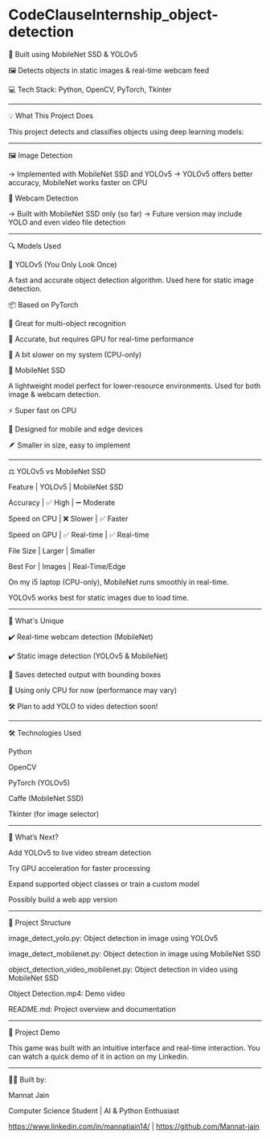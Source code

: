 # CodeClauseInternship_object-detection
🎯 Built using MobileNet SSD & YOLOv5

🖼️ Detects objects in static images & real-time webcam feed

💻 Tech Stack: Python, OpenCV, PyTorch, Tkinter
_________________________________________________________________________________________

💡 What This Project Does

This project detects and classifies objects using deep learning models:
_________________________________________________________________________________________

🖼️ Image Detection

→ Implemented with MobileNet SSD and YOLOv5
→ YOLOv5 offers better accuracy, MobileNet works faster on CPU

🎥 Webcam Detection

→ Built with MobileNet SSD only (so far)
→ Future version may include YOLO and even video file detection
_________________________________________________________________________________________

🔍 Models Used

🔹 YOLOv5 (You Only Look Once)

A fast and accurate object detection algorithm.
Used here for static image detection.

📦 Based on PyTorch

🧠 Great for multi-object recognition

🔬 Accurate, but requires GPU for real-time performance

🐌 A bit slower on my system (CPU-only)

🔹 MobileNet SSD

A lightweight model perfect for lower-resource environments.
Used for both image & webcam detection.

⚡ Super fast on CPU

📱 Designed for mobile and edge devices

🪶 Smaller in size, easy to implement
_________________________________________________________________________________________

⚖️ YOLOv5 vs MobileNet SSD

Feature	     |              YOLOv5  	    |        MobileNet SSD

Accuracy	     |           ✅ High	            |  ➖ Moderate

Speed on CPU	   |         ❌ Slower	        |    ✅ Faster

Speed on GPU	  |          ✅ Real-time	    |      ✅ Real-time

File Size	        |          Larger	      |          Smaller

Best For	          |        Images	    |          Real-Time/Edge

On my i5 laptop (CPU-only), MobileNet runs smoothly in real-time.

YOLOv5 works best for static images due to load time.
_________________________________________________________________________________________

🚀 What's Unique

✔️ Real-time webcam detection (MobileNet)

✔️ Static image detection (YOLOv5 & MobileNet)

📂 Saves detected output with bounding boxes

🧪 Using only CPU for now (performance may vary)

🛠️ Plan to add YOLO to video detection soon!
_________________________________________________________________________________________

🛠️ Technologies Used

Python

OpenCV

PyTorch (YOLOv5)

Caffe (MobileNet SSD)

Tkinter (for image selector)
_________________________________________________________________________________________

🔮 What’s Next?

Add YOLOv5 to live video stream detection

Try GPU acceleration for faster processing

Expand supported object classes or train a custom model

Possibly build a web app version
_________________________________________________________________________________________
📁 Project Structure

image_detect_yolo.py: Object detection in image using YOLOv5

image_detect_mobilenet.py: Object detection in image using MobileNet SSD

object_detection_video_mobilenet.py: Object detection in video using MobileNet SSD

Object Detection.mp4: Demo video 

README.md: Project overview and documentation
_________________________________________________________________________________________

🎥 Project Demo

This game was built with an intuitive interface and real-time interaction. You can watch a quick demo of it in action on my Linkedin.
_________________________________________________________________________________________

🙋‍♀️ Built by:

Mannat Jain

Computer Science Student | AI & Python Enthusiast

https://www.linkedin.com/in/mannatjain14/ | https://github.com/Mannat-jain

